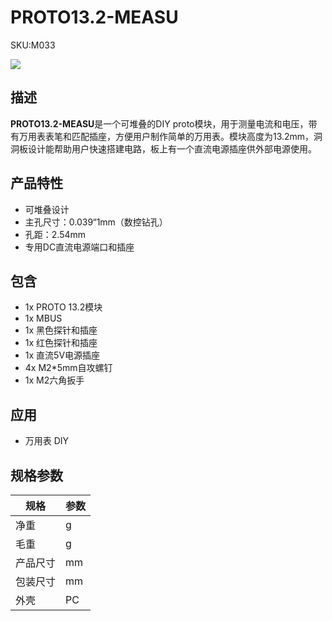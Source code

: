 # PROTO13.2-MEASU

<el-tag effect="plain">SKU:M033</el-tag>

<div class="product_pic"><img src="assets/img/product_pics/module/proto13.2_mesu/proto_13.2_mesu.webp"></div>


## 描述

**PROTO13.2-MEASU**是一个可堆叠的DIY proto模块，用于测量电流和电压，带有万用表表笔和匹配插座，方便用户制作简单的万用表。模块高度为13.2mm，洞洞板设计能帮助用户快速搭建电路，板上有一个直流电源插座供外部电源使用。

## 产品特性

- 可堆叠设计
- 主孔尺寸：0.039“1mm（数控钻孔）
- 孔距：2.54mm
- 专用DC直流电源端口和插座

## 包含

- 1x PROTO 13.2模块
- 1x MBUS
- 1x 黑色探针和插座
- 1x 红色探针和插座
- 1x 直流5V电源插座
- 4x M2*5mm自攻螺钉
- 1x M2六角扳手

## 应用

- 万用表 DIY

## 规格参数

<table class="table-1">
    <thead>
    <tr>
        <th>规格</th>
        <th>参数</th>
    </tr>
    </thead>
    <tbody>
        <tr>
            <td>净重</td>
            <td>g</td>
        </tr>
        <tr>
            <td>毛重</td>
            <td>g</td>
        </tr>
        <tr>
            <td>产品尺寸</td>
            <td>mm</td>
        </tr>
        <tr>
            <td>包装尺寸</td>
            <td>mm</td>
        </tr>
        <tr>
            <td>外壳</td>
            <td>PC</td>
        </tr>
     </tbody>
</table>

<script>

   var purchase_link = '';

   anchor_search(purchase_link);
   scrollFunc();

</script>
